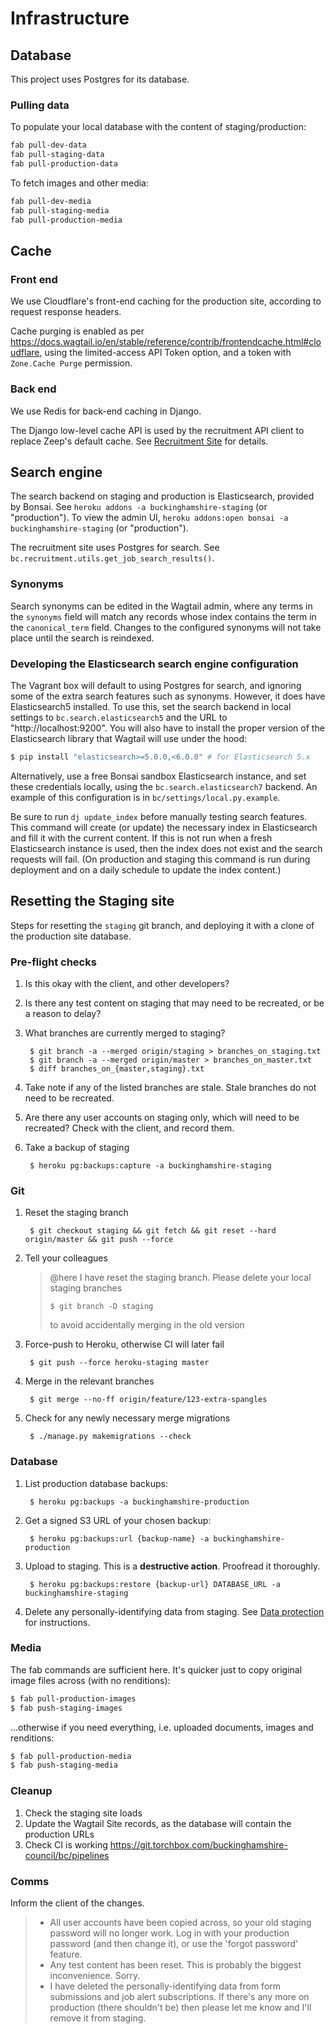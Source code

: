 # Infrastructure

## Database

This project uses Postgres for its database.

### Pulling data

To populate your local database with the content of staging/production:

```bash
fab pull-dev-data
fab pull-staging-data
fab pull-production-data
```

To fetch images and other media:

```bash
fab pull-dev-media
fab pull-staging-media
fab pull-production-media
```

## Cache

### Front end

We use Cloudflare's front-end caching for the production site, according to request response headers.

Cache purging is enabled as per https://docs.wagtail.io/en/stable/reference/contrib/frontendcache.html#cloudflare, using the limited-access API Token option, and a token with `Zone.Cache Purge` permission.

### Back end

We use Redis for back-end caching in Django.

The Django low-level cache API is used by the recruitment API client to replace Zeep's default cache. See [Recruitment Site](recruitment_site.md) for details.

## Search engine

The search backend on staging and production is Elasticsearch, provided by Bonsai. See `heroku addons -a buckinghamshire-staging` (or "production"). To view the admin UI, `heroku addons:open bonsai -a buckinghamshire-staging` (or "production").

The recruitment site uses Postgres for search. See `bc.recruitment.utils.get_job_search_results()`.

### Synonyms

Search synonyms can be edited in the Wagtail admin, where any terms in the `synonyms` field will match any records whose index contains the term in the `canonical_term` field. Changes to the configured synonyms will not take place until the search is reindexed.

### Developing the Elasticsearch search engine configuration

The Vagrant box will default to using Postgres for search, and ignoring some of the extra search features such as synonyms. However, it does have Elasticsearch5 installed. To use this, set the search backend in local settings to `bc.search.elasticsearch5` and the URL to "http://localhost:9200". You will also have to install the proper version of the Elasticsearch library that Wagtail will use under the hood: 
```bash
$ pip install "elasticsearch>=5.0.0,<6.0.0" # for Elasticsearch 5.x
```

Alternatively, use a free Bonsai sandbox Elasticsearch instance, and set these credentials locally, using the `bc.search.elasticsearch7` backend. An example of this configuration is in `bc/settings/local.py.example`.

Be sure to run `dj update_index` before manually testing search features. This command will create (or update) the necessary index in Elasticsearch and fill it with the current content. If this is not run when a fresh Elasticsearch instance is used, then the index does not exist and the search requests will fail. (On production and staging this command is run during deployment and on a daily schedule to update the index content.)

<!-- ## File storage -->

<!-- ## DNS -->

<!-- ## TLS/SSL/HTTPS -->

## Resetting the Staging site

Steps for resetting the `staging` git branch, and deploying it with a clone of the production site database.

### Pre-flight checks

1. Is this okay with the client, and other developers?
1. Is there any test content on staging that may need to be recreated, or be a reason to delay?
1. What branches are currently merged to staging? 
        
        $ git branch -a --merged origin/staging > branches_on_staging.txt
        $ git branch -a --merged origin/master > branches_on_master.txt
        $ diff branches_on_{master,staging}.txt

1. Take note if any of the listed branches are stale. Stale branches do  not need to be recreated.
1. Are there any user accounts on staging only, which will need to be recreated? Check with the client, and record them.
1. Take a backup of staging

        $ heroku pg:backups:capture -a buckinghamshire-staging

### Git

1. Reset the staging branch

        $ git checkout staging && git fetch && git reset --hard origin/master && git push --force

1. Tell your colleagues
   > @here I have reset the staging branch. Please delete your local staging branches
   >
   > ```
   > $ git branch -D staging
   > ```
   >
   > to avoid accidentally merging in the old version
1. Force-push to Heroku, otherwise CI will later fail 

        $ git push --force heroku-staging master

1. Merge in the relevant branches

        $ git merge --no-ff origin/feature/123-extra-spangles

1. Check for any newly necessary merge migrations 

        $ ./manage.py makemigrations --check

### Database

1. List production database backups:

        $ heroku pg:backups -a buckinghamshire-production

1. Get a signed S3 URL of your chosen backup:

        $ heroku pg:backups:url {backup-name} -a buckinghamshire-production

1. Upload to staging. This is a **destructive action**. Proofread it thoroughly.

        $ heroku pg:backups:restore {backup-url} DATABASE_URL -a buckinghamshire-staging



1. Delete any personally-identifying data from staging. See [Data protection](data_protection.md) for instructions.

### Media

The fab commands are sufficient here. It's quicker just to copy original image files across (with no renditions):

```bash
$ fab pull-production-images
$ fab push-staging-images
```

…otherwise if you need everything, i.e. uploaded documents, images and renditions:

```bash
$ fab pull-production-media
$ fab push-staging-media
```

### Cleanup

1. Check the staging site loads
1. Update the Wagtail Site records, as the database will contain the production URLs
1. Check CI is working https://git.torchbox.com/buckinghamshire-council/bc/pipelines

### Comms

Inform the client of the changes.

> - All user accounts have been copied across, so your old staging password will no longer work. Log in with your production password (and then change it), or use the 'forgot password' feature.
> - Any test content has been reset. This is probably the biggest inconvenience. Sorry.
> - I have deleted the personally-identifying data from form submissions and job alert subscriptions. If there's any more on production (there shouldn't be) then please let me know and I'll remove it from staging.
